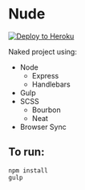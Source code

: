 # Nude
[![Deploy to Heroku](https://www.herokucdn.com/deploy/button.svg)](https://heroku.com/deploy)

Naked project using:

- Node
  - Express
  - Handlebars
- Gulp
- SCSS
  - Bourbon
  - Neat
- Browser Sync

## To run:

```
npm install
gulp
```
